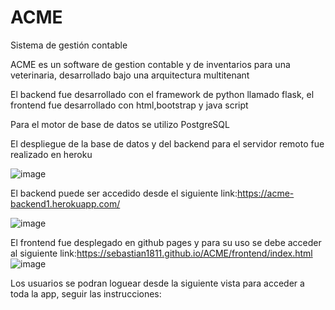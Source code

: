 # ACME
Sistema de gestión contable

ACME es un software de gestion contable y de inventarios para una veterinaria, desarrollado bajo una arquitectura multitenant

El backend fue desarrollado con el framework de python llamado flask, el frontend fue desarrollado con html,bootstrap y java script

Para el motor de base de datos se utilizo PostgreSQL

El despliegue de la base de datos y del backend para el servidor remoto fue realizado en heroku

![image](https://user-images.githubusercontent.com/91354744/146653995-32032b5d-6a31-4d58-9aca-5e504febed98.png)


El backend puede ser accedido desde el siguiente link:https://acme-backend1.herokuapp.com/

![image](https://user-images.githubusercontent.com/91354744/146653981-00313b8d-7a59-4325-a667-444e5141f956.png)


El frontend fue desplegado en github pages y para su uso se debe acceder al siguiente link:https://sebastian1811.github.io/ACME/frontend/index.html
![image](https://user-images.githubusercontent.com/91354744/146654000-8f36a98f-821c-4274-82dd-f2a7ec1ee8ad.png)

Los usuarios se podran loguear desde la siguiente vista para acceder a toda la app, seguir las instrucciones:
